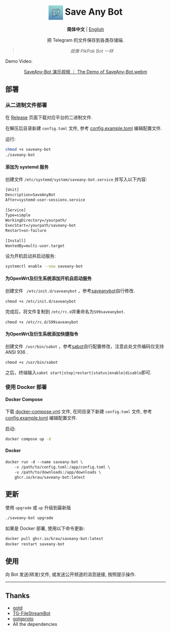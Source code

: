 <div align="center">


# <img src="docs/logo.jpg" width="45" align="center"> Save Any Bot

**简体中文** | [English](README_EN.md) 

把 Telegram 的文件保存到各类存储端.

> _就像 PikPak Bot 一样_

</div

Demo Video:

<div align="center">


[SaveAny-Bot 演示视频 ｜ The Demo of SaveAny-Bot.webm](https://github.com/user-attachments/assets/a0de2453-a4d1-4a12-81fb-9d84856dce09)

</div>

## 部署

### 从二进制文件部署

在 [Release](https://github.com/krau/SaveAny-Bot/releases) 页面下载对应平台的二进制文件.

在解压后目录新建 `config.toml` 文件, 参考 [config.example.toml](./config.example.toml) 编辑配置文件.

运行:

```bash
chmod +x saveany-bot
./saveany-bot
```

#### 添加为 systemd 服务

创建文件 `/etc/systemd/system/saveany-bot.service` 并写入以下内容:

```
[Unit]
Description=SaveAnyBot
After=systemd-user-sessions.service

[Service]
Type=simple
WorkingDirectory=/yourpath/
ExecStart=/yourpath/saveany-bot
Restart=on-failure

[Install]
WantedBy=multi-user.target
```

设为开机启动并启动服务:

```bash
systemctl enable --now saveany-bot
```

#### 为OpenWrt及衍生系统添加开机自启动服务

创建文件 ` /etc/init.d/saveanybot` ，参考[saveanybot](./docs/saveanybot)自行修改.

`chmod +x /etc/init.d/saveanybot`

完成后，将文件复制到 `/etc/rc.d`并重命名为`S99saveanybot`.

`chmod +x /etc/rc.d/S99saveanybot`

#### 为OpenWrt及衍生系统添加快捷指令

创建文件` /usr/bin/sabot` ，参考[sabot](./docs/sabot)自行配置修改，注意此处文件编码仅支持 ANSI 936 .

`chmod +x /usr/bin/sabot`

之后，终端输入`sabot start|stop|restart|status|enable|disable`即可.


### 使用 Docker 部署

#### Docker Compose

下载 [docker-compose.yml](./docker-compose.yml) 文件, 在同目录下新建 `config.toml` 文件, 参考 [config.example.toml](./config.example.toml) 编辑配置文件.

启动:

```bash
docker compose up -d
```

#### Docker

```shell
docker run -d --name saveany-bot \
    -v /path/to/config.toml:/app/config.toml \
    -v /path/to/downloads:/app/downloads \
    ghcr.io/krau/saveany-bot:latest
```

## 更新

使用 `upgrade` 或 `up` 升级到最新版

```bash
./saveany-bot upgrade
```

如果是 Docker 部署, 使用以下命令更新:

```bash
docker pull ghcr.io/krau/saveany-bot:latest
docker restart saveany-bot
```

## 使用

向 Bot 发送(转发)文件, 或发送公开频道的消息链接, 按照提示操作.

---

## Thanks

- [gotd](https://github.com/gotd/td)
- [TG-FileStreamBot](https://github.com/EverythingSuckz/TG-FileStreamBot)
- [gotgproto](https://github.com/celestix/gotgproto)
- All the dependencies
